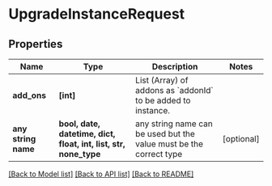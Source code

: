# UpgradeInstanceRequest


## Properties
Name | Type | Description | Notes
------------ | ------------- | ------------- | -------------
**add_ons** | **[int]** | List (Array) of addons as &#x60;addonId&#x60; to be added to instance. | 
**any string name** | **bool, date, datetime, dict, float, int, list, str, none_type** | any string name can be used but the value must be the correct type | [optional]

[[Back to Model list]](../README.md#documentation-for-models) [[Back to API list]](../README.md#documentation-for-api-endpoints) [[Back to README]](../README.md)


